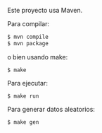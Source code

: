 Este proyecto usa Maven.

Para compilar:

```bash
$ mvn compile
$ mvn package
```

o bien usando make:

```
$ make
```

Para ejecutar:

```
$ make run
```

Para generar datos aleatorios:

```
$ make gen
```
